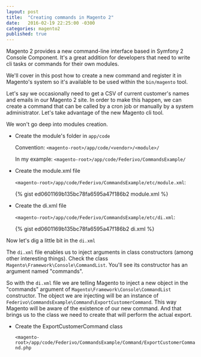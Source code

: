 ```yaml
---
layout: post
title:  "Creating commands in Magento 2"
date:   2016-02-19 22:25:00 -0300
categories: magento2
published: true
---
```


Magento 2 provides a new command-line interface based in Symfony 2 Console Component. It's a great addition for developers that need to write cli tasks or commands for their own modules.

We'll cover in this post how to create a new command and register it in Magento's system so it's available to be used within the `bin/magento` tool.

Let's say we occasionally need to get a CSV of current customer's names and emails in our Magento 2 site. In order to make this happen, we can create a command that can be called by a cron job or manually by a system administrator. Let's take advantage of the new Magento cli tool.

We won't go deep into modules creation.

- Create the module's folder in `app/code`

    Convention: `<magento-root>/app/code/<vendor>/<module>/`

    In my example: `<magento-root>/app/code/Federivo/CommandsExample/`

- Create the module.xml file

    `<magento-root>/app/code/Federivo/CommandsExample/etc/module.xml`:

    {% gist ed0601169b135bc78fa6595a47f186b2 module.xml %}

- Create the di.xml file

    `<magento-root>/app/code/Federivo/CommandsExample/etc/di.xml`:

    {% gist ed0601169b135bc78fa6595a47f186b2 di.xml %}

Now let's dig a little bit in the `di.xml`

The `di.xml` file enables us to inject arguments in class constructors (among other interesting things). Check the class `Magento\Framework\Console\CommandList`. You'll see its constructor has an argument named "commands".

So with the `di.xml` file we are telling Magento to inject a new object in the "commands" argument of `Magento\Framework\Console\CommandList` constructor. The object we are injecting will be an instance of `Federivo\CommandsExample\Command\ExportCustomerCommand`. This way Magento will be aware of the existence of our new command.
And that brings us to the class we need to create that will perform the actual export.

- Create the ExportCustomerCommand class

    `<magento-root>/app/code/Federivo/CommandsExample/Command/ExportCustomerCommand.php`





